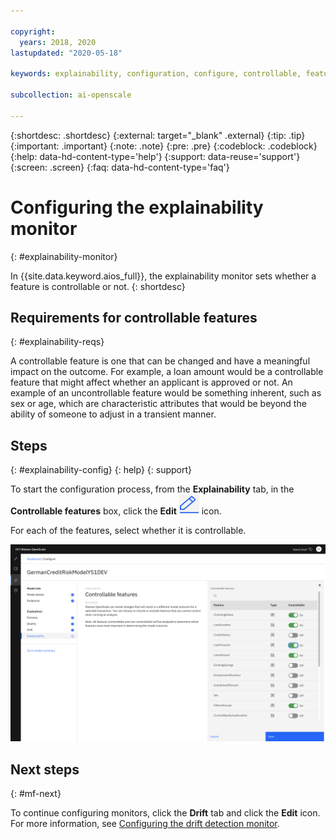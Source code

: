 ```yaml
---

copyright:
  years: 2018, 2020
lastupdated: "2020-05-18"

keywords: explainability, configuration, configure, controllable, feature

subcollection: ai-openscale

---
```


{:shortdesc: .shortdesc}
{:external: target="_blank" .external}
{:tip: .tip}
{:important: .important}
{:note: .note}
{:pre: .pre}
{:codeblock: .codeblock}
{:help: data-hd-content-type='help'}
{:support: data-reuse='support'}
{:screen: .screen}
{:faq: data-hd-content-type='faq'}

# Configuring the explainability monitor
{: #explainability-monitor}

In {{site.data.keyword.aios_full}}, the explainability monitor sets whether a feature is controllable or not. 
{: shortdesc}

## Requirements for controllable features
{: #explainability-reqs}

A controllable feature is one that can be changed and have a meaningful impact on the outcome. For example, a loan amount would be a controllable feature that might affect whether an applicant is approved or not. An example of an uncontrollable feature would be something inherent, such as sex or age, which are characteristic attributes that would be beyond the ability of someone to adjust in a transient manner.

## Steps
{: #explainability-config}
{: help} 
{: support}

To start the configuration process, from the **Explainability** tab, in the **Controllable features** box, click the **Edit** ![The edit icon](images/wos-edit-icon.png) icon.

For each of the features, select whether it is controllable. 

![The explainability configuration window with CheckingStatus, LoanDuration, LoanPurpose, LoanAmount, and OtherOnLoan features set to controllable](images/wos-explainability-controllable-features.png)

## Next steps
{: #mf-next}

To continue configuring monitors, click the **Drift** tab and click the **Edit** icon. For more information, see [Configuring the drift detection monitor](/docs/ai-openscale?topic=ai-openscale-behavior-drift-config).
